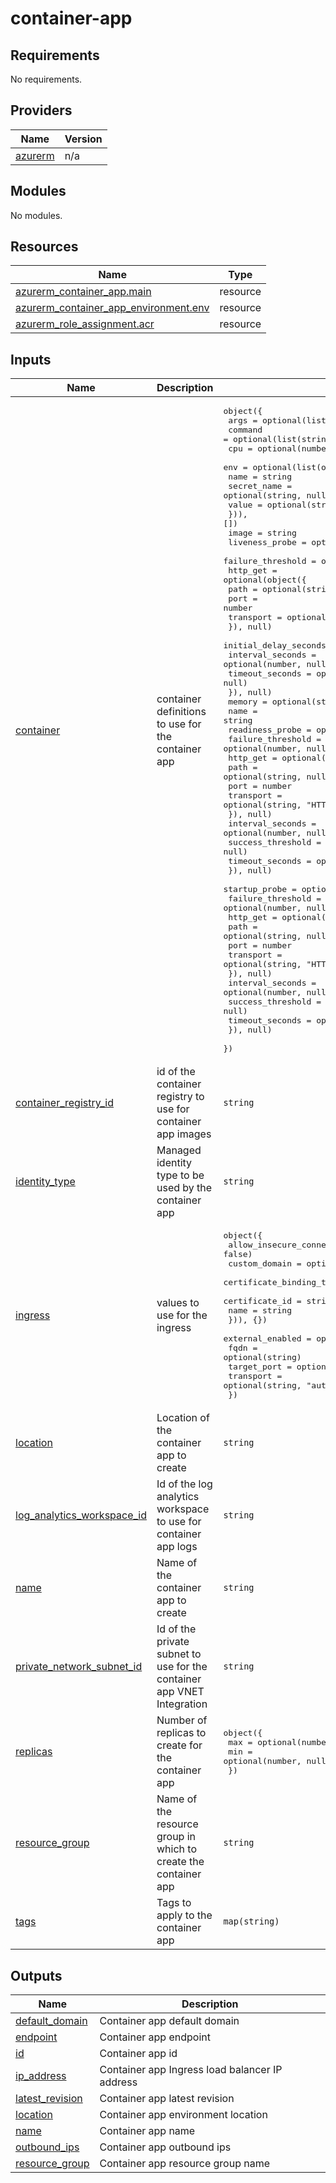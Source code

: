 # container-app

<!-- BEGINNING OF PRE-COMMIT-TERRAFORM DOCS HOOK -->
## Requirements

No requirements.

## Providers

| Name | Version |
|------|---------|
| <a name="provider_azurerm"></a> [azurerm](#provider\_azurerm) | n/a |

## Modules

No modules.

## Resources

| Name | Type |
|------|------|
| [azurerm_container_app.main](https://registry.terraform.io/providers/hashicorp/azurerm/latest/docs/resources/container_app) | resource |
| [azurerm_container_app_environment.env](https://registry.terraform.io/providers/hashicorp/azurerm/latest/docs/resources/container_app_environment) | resource |
| [azurerm_role_assignment.acr](https://registry.terraform.io/providers/hashicorp/azurerm/latest/docs/resources/role_assignment) | resource |

## Inputs

| Name | Description | Type | Default | Required |
|------|-------------|------|---------|:--------:|
| <a name="input_container"></a> [container](#input\_container) | container definitions to use for the container app | <pre>object({<br/>    args    = optional(list(string), null)<br/>    command = optional(list(string), null)<br/>    cpu     = optional(number, null)<br/>    env = optional(list(object({<br/>      name        = string<br/>      secret_name = optional(string, null)<br/>      value       = optional(string, null)<br/>    })), [])<br/>    image = string<br/>    liveness_probe = optional(object({<br/>      failure_threshold = optional(number, null)<br/>      http_get = optional(object({<br/>        path      = optional(string, null)<br/>        port      = number<br/>        transport = optional(string, "HTTP")<br/>      }), null)<br/>      initial_delay_seconds = optional(number, null)<br/>      interval_seconds      = optional(number, null)<br/>      timeout_seconds       = optional(number, null)<br/>    }), null)<br/>    memory = optional(string, null)<br/>    name   = string<br/>    readiness_probe = optional(object({<br/>      failure_threshold = optional(number, null)<br/>      http_get = optional(object({<br/>        path      = optional(string, null)<br/>        port      = number<br/>        transport = optional(string, "HTTP")<br/>      }), null)<br/>      interval_seconds  = optional(number, null)<br/>      success_threshold = optional(number, null)<br/>      timeout_seconds   = optional(number, null)<br/>    }), null)<br/>    startup_probe = optional(object({<br/>      failure_threshold = optional(number, null)<br/>      http_get = optional(object({<br/>        path      = optional(string, null)<br/>        port      = number<br/>        transport = optional(string, "HTTP")<br/>      }), null)<br/>      interval_seconds  = optional(number, null)<br/>      success_threshold = optional(number, null)<br/>      timeout_seconds   = optional(number, null)<br/>    }), null)<br/>  })</pre> | n/a | yes |
| <a name="input_container_registry_id"></a> [container\_registry\_id](#input\_container\_registry\_id) | id of the container registry to use for container app images | `string` | n/a | yes |
| <a name="input_identity_type"></a> [identity\_type](#input\_identity\_type) | Managed identity type to be used by the container app | `string` | `"SystemAssigned"` | no |
| <a name="input_ingress"></a> [ingress](#input\_ingress) | values to use for the ingress | <pre>object({<br/>    allow_insecure_connections = optional(bool, false)<br/>    custom_domain = optional(map(object({<br/>      certificate_binding_type = optional(string, "Disabled")<br/>      certificate_id           = string<br/>      name                     = string<br/>    })), {})<br/>    external_enabled = optional(bool, false)<br/>    fqdn             = optional(string)<br/>    target_port      = optional(number)<br/>    transport        = optional(string, "auto")<br/>  })</pre> | `{}` | no |
| <a name="input_location"></a> [location](#input\_location) | Location of the container app to create | `string` | n/a | yes |
| <a name="input_log_analytics_workspace_id"></a> [log\_analytics\_workspace\_id](#input\_log\_analytics\_workspace\_id) | Id of the log analytics workspace to use for container app logs | `string` | `""` | no |
| <a name="input_name"></a> [name](#input\_name) | Name of the container app to create | `string` | n/a | yes |
| <a name="input_private_network_subnet_id"></a> [private\_network\_subnet\_id](#input\_private\_network\_subnet\_id) | Id of the private subnet to use for the container app VNET Integration | `string` | `""` | no |
| <a name="input_replicas"></a> [replicas](#input\_replicas) | Number of replicas to create for the container app | <pre>object({<br/>    max = optional(number, null)<br/>    min = optional(number, null)<br/>  })</pre> | `{}` | no |
| <a name="input_resource_group"></a> [resource\_group](#input\_resource\_group) | Name of the resource group in which to create the container app | `string` | n/a | yes |
| <a name="input_tags"></a> [tags](#input\_tags) | Tags to apply to the container app | `map(string)` | `{}` | no |

## Outputs

| Name | Description |
|------|-------------|
| <a name="output_default_domain"></a> [default\_domain](#output\_default\_domain) | Container app default domain |
| <a name="output_endpoint"></a> [endpoint](#output\_endpoint) | Container app endpoint |
| <a name="output_id"></a> [id](#output\_id) | Container app id |
| <a name="output_ip_address"></a> [ip\_address](#output\_ip\_address) | Container app Ingress load balancer IP address |
| <a name="output_latest_revision"></a> [latest\_revision](#output\_latest\_revision) | Container app latest revision |
| <a name="output_location"></a> [location](#output\_location) | Container app environment location |
| <a name="output_name"></a> [name](#output\_name) | Container app name |
| <a name="output_outbound_ips"></a> [outbound\_ips](#output\_outbound\_ips) | Container app outbound ips |
| <a name="output_resource_group"></a> [resource\_group](#output\_resource\_group) | Container app resource group name |
<!-- END OF PRE-COMMIT-TERRAFORM DOCS HOOK -->
